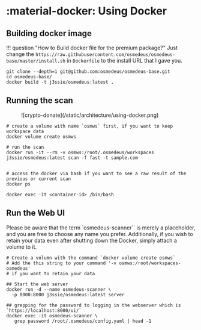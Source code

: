 
# :material-docker: Using Docker


## Building docker image

!!! question "How to Build docker file for the premium package?"
    Just change the `https://raw.githubusercontent.com/osmedeus/osmedeus-base/master/install.sh` in `Dockerfile` to the install URL that I gave you.


```shell
git clone --depth=1 git@github.com:osmedeus/osmedeus-base.git
cd osmedeus-base/
docker build -t j3ssie/osmedeus:latest .
```

## Running the scan

<figure markdown> 
  ![crypto-donate](/static/architecture/using-docker.png)
</figure>

```shell
# create a volume with name `osmws` first, if you want to keep workspace data
docker volume create osmws

# run the scan
docker run -it --rm -v osmws:/root/.osmedeus/workspaces j3ssie/osmedeus:latest scan -f fast -t sample.com


# access the docker via bash if you want to see a raw result of the previous or current scan
docker ps

docker exec -it <container-id> /bin/bash

```


## Run the Web UI

Please be aware that the term `osmedeus-scanner`` is merely a placeholder, and you are free to choose any name you prefer. Additionally, if you wish to retain your data even after shutting down the Docker, simply attach a volume to it.


```shell
# Create a volumn with the command `docker volume create osmws`
# Add the this string to your command '-v osmws:/root/workspaces-osmedeus' 
# if you want to retain your data

## Start the web server
docker run -d --name osmedeus-scanner \
  -p 8000:8000 j3ssie/osmedeus:latest server

## grepping for the password to logging in the webserver which is `https://localhost:8000/ui/`
docker exec -it osmedeus-scanner \
   grep password /root/.osmedeus/config.yaml | head -1
```